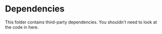 # Dependencies

This folder contains third-party dependencies. You shouldn't need to look at the code in here.
